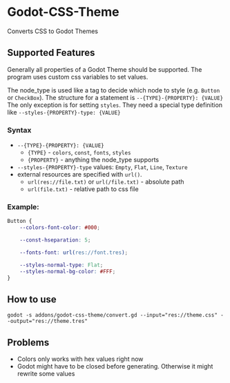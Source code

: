 # Godot-CSS-Theme

Converts CSS to Godot Themes

## Supported Features

Generally all properties of a Godot Theme should be supported. The program uses custom css variables to set values.

The node_type is used like a tag to decide which node to style (e.g. `Button` or `CheckBox`).
The structure for a statement is `--{TYPE}-{PROPERTY}: {VALUE}` 
The only exception is for setting `styles`. They need a special type definition like `--styles-{PROPERTY}-type: {VALUE}`

### Syntax
 - `--{TYPE}-{PROPERTY}: {VALUE}`
    - `{TYPE}` - `colors`, `const`, `fonts`, `styles` 
    - `{PROPERTY}` - anything the node_type supports
 - `--styles-{PROPERTY}-type` values: `Empty`, `Flat`, `Line`, `Texture`
 - external resources are specified with `url()`.
    - `url(res://file.txt)` or `url(/file.txt)` - absolute path
    - `url(file.txt)` - relative path to css file


### Example:
```css
Button {
    --colors-font-color: #000;

    --const-hseparation: 5;

    --fonts-font: url(res://font.tres);

    --styles-normal-type: Flat;
    --styles-normal-bg-color: #FFF;
}
```

## How to use

`godot -s addons/godot-css-theme/convert.gd --input="res://theme.css" --output="res://theme.tres"`

## Problems
 - Colors only works with hex values right now
 - Godot might have to be closed before generating. Otherwise it might rewrite some values